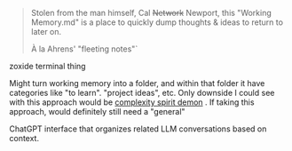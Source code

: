 > Stolen from the man himself, Cal ~~Network~~ Newport, this "Working Memory.md" is a place to quickly dump thoughts & ideas to return to later on. 
> 
> À la Ahrens' "fleeting notes"`

zoxide terminal thing

Might turn working memory into a folder, and within that folder it have categories like "to learn". "project ideas", etc. Only downside I could see with this approach would be [complexity spirit demon](https://grugbrain.dev/) . If taking this approach, would definitely still need a "general"

ChatGPT interface that organizes related LLM conversations based on context.
